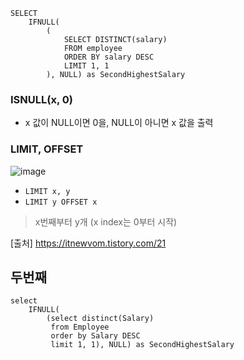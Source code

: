 ```
SELECT
    IFNULL(
        (
            SELECT DISTINCT(salary)
            FROM employee
            ORDER BY salary DESC
            LIMIT 1, 1
        ), NULL) as SecondHighestSalary
```



### ISNULL(x, 0)
- x 값이 NULL이면 0을, NULL이 아니면 x 값을 출력

### LIMIT, OFFSET

![image](https://user-images.githubusercontent.com/43158502/137483469-5b59c10e-1cee-4527-8b89-ba6a135c90b6.png)

- `LIMIT x, y`
- `LIMIT y OFFSET x`
> x번째부터 y개 (x index는 0부터 시작)

[출처] https://itnewvom.tistory.com/21

## 두번째

```
select 
    IFNULL(
        (select distinct(Salary) 
         from Employee
         order by Salary DESC
         limit 1, 1), NULL) as SecondHighestSalary
```
